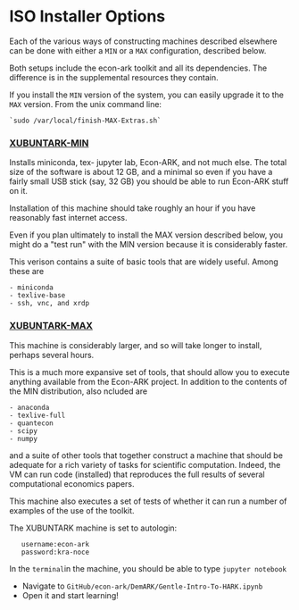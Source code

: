 # ISO Installer Options

Each of the various ways of constructing machines described elsewhere can be done with either a `MIN` or a `MAX` configuration, described below.

Both setups include the econ-ark toolkit and all its dependencies. The difference is in the supplemental resources they contain.

If you install the `MIN` version of the system, you can easily upgrade it to the `MAX` version. From the unix command line:

	`sudo /var/local/finish-MAX-Extras.sh`

### [XUBUNTARK-MIN](https://drive.google.com/drive/folders/1WVs4TpsMrB8erCIykymzMYmYtxvTjtwk)

Installs miniconda, tex- jupyter lab, Econ-ARK, and not much else. The total size
of the software is about 12 GB, and a minimal so even if you have a fairly small USB
stick (say, 32 GB) you should be able to run Econ-ARK stuff on it.

Installation of this machine should take roughly an hour if you have reasonably
fast internet access.

Even if you plan ultimately to install the MAX version described below, you might
do a "test run" with the MIN version because it is considerably faster.

This verison contains a suite of basic tools that are widely useful. Among these are

	- miniconda
	- texlive-base
	- ssh, vnc, and xrdp

### [XUBUNTARK-MAX](https://drive.google.com/drive/u/5/folders/1FjI6ORW45gNKVpLe_-NuZxF61T4i-0kD)

This machine is considerably larger, and so will take longer to install, perhaps
several hours.

This is a much more expansive set of tools, that should allow you to execute anything available from the Econ-ARK project. In addition to the contents of the MIN distribution, also ncluded are

	- anaconda
	- texlive-full
	- quantecon
	- scipy
	- numpy
	
and a suite of other tools that together construct a machine that should be adequate for a rich variety of tasks for scientific computation. Indeed, the VM can run code (installed) that reproduces the full results of several computational economics papers.

This machine also executes a set of tests of whether it can run a number of examples of the use of the toolkit.

The XUBUNTARK machine is set to autologin:
```
   username:econ-ark
   password:kra-noce
```
In the `terminal`in the machine, you should be able to type `jupyter notebook`
   * Navigate to `GitHub/econ-ark/DemARK/Gentle-Intro-To-HARK.ipynb`
   * Open it and start learning!
